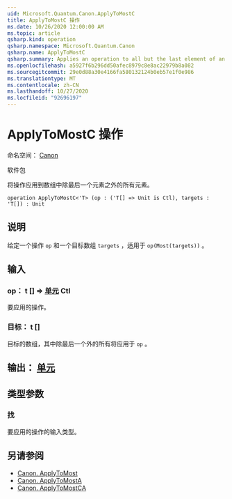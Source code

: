 ```yaml
---
uid: Microsoft.Quantum.Canon.ApplyToMostC
title: ApplyToMostC 操作
ms.date: 10/26/2020 12:00:00 AM
ms.topic: article
qsharp.kind: operation
qsharp.namespace: Microsoft.Quantum.Canon
qsharp.name: ApplyToMostC
qsharp.summary: Applies an operation to all but the last element of an array.
ms.openlocfilehash: a5927f6b296dd50afec8979c8e8ac22979b8a082
ms.sourcegitcommit: 29e0d88a30e4166fa580132124b0eb57e1f0e986
ms.translationtype: MT
ms.contentlocale: zh-CN
ms.lasthandoff: 10/27/2020
ms.locfileid: "92696197"
---
```

# <a name="applytomostc-operation"></a>ApplyToMostC 操作

命名空间： [Canon](xref:Microsoft.Quantum.Canon)

软件包 [](https://nuget.org/packages/)


将操作应用到数组中除最后一个元素之外的所有元素。

```qsharp
operation ApplyToMostC<'T> (op : ('T[] => Unit is Ctl), targets : 'T[]) : Unit
```


## <a name="description"></a>说明

给定一个操作 `op` 和一个目标数组 `targets` ，适用于 `op(Most(targets))` 。

## <a name="input"></a>输入

### <a name="op--t--unit-ctl"></a>op： t [] => [单元](xref:microsoft.quantum.lang-ref.unit) Ctl

要应用的操作。


### <a name="targets--t"></a>目标： t []

目标的数组，其中除最后一个外的所有将应用于 `op` 。



## <a name="output--unit"></a>输出： [单元](xref:microsoft.quantum.lang-ref.unit)



## <a name="type-parameters"></a>类型参数

### <a name="t"></a>找

要应用的操作的输入类型。

## <a name="see-also"></a>另请参阅

- [Canon. ApplyToMost](xref:Microsoft.Quantum.Canon.ApplyToMost)
- [Canon. ApplyToMostA](xref:Microsoft.Quantum.Canon.ApplyToMostA)
- [Canon. ApplyToMostCA](xref:Microsoft.Quantum.Canon.ApplyToMostCA)